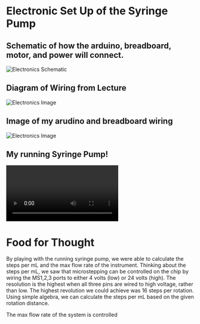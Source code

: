 # Electronic Set Up of the Syringe Pump

## Schematic of how the arduino, breadboard, motor, and power will connect.

![Electronics Schematic](Syringe-Pump/Electronics-Schematic.png)

## Diagram of Wiring from Lecture

![Electronics Image](Syringe-Pump/pptschematic.png)

## Image of my arudino and breadboard wiring

![Electronics Image](Syring-Pump/Electronics-Image.png)

## My running Syringe Pump!

![Pump Running](Syringe-Pump/Assembly_Pictures/20210408_102127.mp4)


# Food for Thought
By playing with the running syringe pump, we were able to calculate the steps per mL and the max flow rate of the instrument. Thinking about the steps per mL, we saw that microstepping can be controlled on the chip by wiring the MS1,2,3 ports to either 4 volts (low) or 24 volts (high). The resolution is the highest when all three pins are wired to high voltage, rather than low. The highest revolution we could achieve was 16 steps per rotation. Using simple algebra, we can calculate the steps per mL based on the given rotation distance. 

The max flow rate of the system is controlled 
